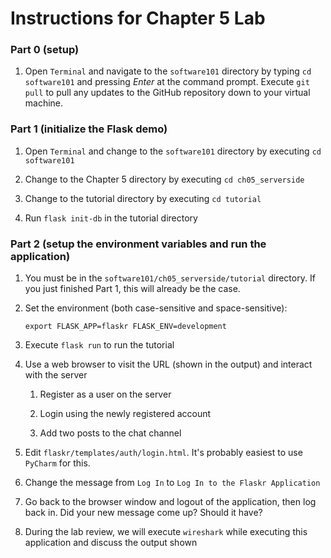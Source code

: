 # Instructions for Chapter 5 Lab

### Part 0 (setup)

1. Open `Terminal` and navigate to the `software101` directory by
typing `cd software101` and pressing _Enter_ at the command prompt.
Execute `git pull` to pull any updates to the GitHub repository
down to your virtual machine.

### Part 1 (initialize the Flask demo)

1. Open `Terminal` and change to the `software101` directory by
executing `cd software101`

2. Change to the Chapter 5 directory by executing `cd ch05_serverside`

3. Change to the tutorial directory by executing `cd tutorial`

4. Run `flask init-db` in the tutorial directory

### Part 2 (setup the environment variables and run the application)

1. You must be in the `software101/ch05_serverside/tutorial` directory.
If you just finished Part 1, this will already be the case.

2. Set the environment (both case-sensitive and space-sensitive):

    `export FLASK_APP=flaskr FLASK_ENV=development`

3. Execute `flask run` to run the tutorial

4. Use a web browser to visit the URL (shown in the output) and
interact with the server

    1. Register as a user on the server

    2. Login using the newly registered account

    3. Add two posts to the chat channel

5. Edit `flaskr/templates/auth/login.html`.  It's probably easiest
to use `PyCharm` for this.

6. Change the message from `Log In` to `Log In to the Flaskr Application`

7. Go back to the browser window and logout of the application,
then log back in.  Did your new message come up?  Should it have?

8. During the lab review, we will execute `wireshark` while executing
this application and discuss the output shown
